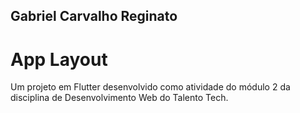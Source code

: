## Gabriel Carvalho Reginato

# App Layout

Um projeto em Flutter desenvolvido como atividade do módulo 2 da disciplina de Desenvolvimento Web do Talento Tech.

